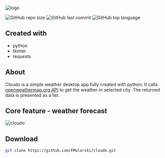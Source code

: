 ![logo](https://user-images.githubusercontent.com/26598200/133333483-39ece58c-34a2-4dd2-b5c4-9de32263ba2b.PNG)

![GitHub repo size](https://img.shields.io/github/repo-size/FMularski/cloudo)
![GitHub last commit](https://img.shields.io/github/last-commit/FMularski/cloudo?color=yellow)
![GitHub top language](https://img.shields.io/github/languages/top/FMularski/cloudo?color=purple)

## Created with
* python
* tkinter
* requests

## About
Cloudo is a simple weather desktop app fully created with python. It calls [openweathermap.org API](https://openweathermap.org/api) to get the weather in selected city. The returned data is presented as a list.

## Core feature - weather forecast
![cloudo](https://user-images.githubusercontent.com/26598200/133335073-06c6a805-56e2-405c-8678-71d7af5a305b.gif)

## Download
```bash
git clone https://github.com/FMularski/cloudo.git
```
